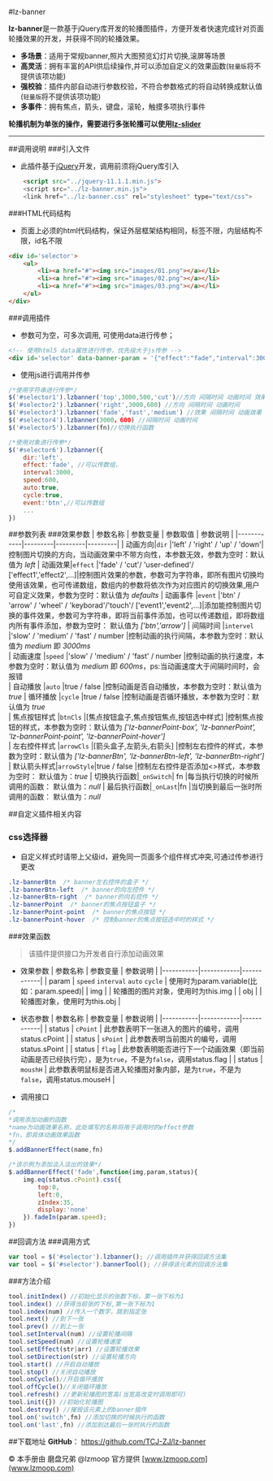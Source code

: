 #lz-banner

**lz-banner**是一款基于jQuery库开发的轮播图插件，方便开发者快速完成针对页面轮播效果的开发，并获得不同的轮播效果。
- **多场景**：适用于常规banner,照片大图预览幻灯片切换,滚屏等场景
- **高灵活**：拥有丰富的API供后续操作,并可以添加自定义的效果函数(`轻量版`将不提供该项功能)
- **强校验**：插件内部自动进行参数校验，不符合参数格式的将自动转换成默认值(`轻量版`将不提供该项功能) 
- **多事件**：拥有焦点，箭头，键盘，滚轮，触摸多项执行事件

**轮播机制为单张的操作，需要进行多张轮播可以使用[lz-slider](https://github.com/TCJ-ZJ/lz-slider)**

------

##调用说明
###引入文件
- 此插件基于[jQuery](www.jquery.com)开发，调用前须将jQuery库引入
```html
	<script src="../jquery-11.1.1.min.js">
	<script src="../lz-banner.min.js">
	<link href="../lz-banner.css" rel="stylesheet" type="text/css">
```
###HTML代码结构
- 页面上必须的html代码结构，保证外层框架结构相同，标签不限，内层结构不限，id名不限
```html
<div id='selector'>
	<ul>
		<li><a href="#"><img src="images/01.png"></a></li>
		<li><a href="#"><img src="images/02.png"></a></li>
		<li><a href="#"><img src="images/03.png"></a></li>
	</ul>
</div>
```
###调用插件
- 参数可为空，可多次调用, 可使用data进行传参；
```html
<!-- 使用html5 data属性进行传参，优先级大于js传参 -->
<div id='selector' data-banner-param = '{"effect":"fade","interval":3000}'>
```
- 使用js进行调用并传参
```javascript
/*使用字符串进行传参*/
$('#selector1').lzbanner('top',3000,500,'cut')//方向 间隔时间 动画时间 效果
$('#selector2').lzbanner('right',3000,600) //方向 间隔时间 动画时间
$('#selector3').lzbanner('fade','fast','medium') //效果 间隔时间 动画效果
$('#selector4').lzbanner(3000，600) //间隔时间 动画时间
$('#selector5').lzbanner(fn)//切换执行函数

/*使用对象进行传参*/
$('#selector6').lzbanner({
	dir:'left', 
	effect:'fade', //可以传数组，
	interval:3000,
	speed:600,
	auto:true,
	cycle:true,
	event:'btn',//可以传数组
	...
})
```
##参数列表
###效果参数
| 参数名称 | 参数变量 | 参数取值 | 参数说明 |
|------------|---------|---------|---------|
| 动画方向|`dir` |'left' / 'right' / 'up' / 'down'|控制图片切换的方向，当动画效果中不带方向性，本参数无效，参数为空时：默认值为 *left*
| 动画效果|`effect` |'fade' / 'cut'/ 'user-defined'/ ['effect1','effect2',...]|控制图片效果的参数，参数可为字符串，即所有图片切换均使用该效果，也可传递数组，数组内的参数将依次作为对应图片的切换效果,用户可自定义效果，参数为空时：默认值为 *defaults*
| 动画事件 |`event` |'btn' / 'arrow' / 'wheel' / 'keyborad'/'touch'/ ['event1','event2',...]|添加能控制图片切换的事件效果，参数可为字符串，即将当前事件添加，也可以传递数组，即将数组内所有事件添加，参数为空时： 默认值为 *['btn','arrow']*
| 间隔时间 |`intervel` |'slow' / 'medium' / 'fast' / number |控制动画的执行间隔，本参数为空时：默认值为 *medium* 即 *3000ms*  
| 动画速度 |`speed` |'slow' / 'medium' / 'fast' / number |控制动画的执行速度，本参数为空时：默认值为 *medium* 即 *600ms*，ps:当动画速度大于间隔时间时，会报错    
| 自动播放 |`auto` |true / false |控制动画是否自动播放，本参数为空时：默认值为 *true*	
| 循环播放 |`cycle` |true / false |控制动画是否循环播放，本参数为空时：默认值为 *true*	
| 焦点按钮样式 |`btnCls` |[焦点按钮盒子,焦点按钮焦点,按钮选中样式]	|控制焦点按钮的样式，本参数为空时：默认值为 *['lz-bannerPoint-box', 'lz-bannerPoint', 'lz-bannerPoint-point', 'lz-bannerPoint-hover']*	
| 左右控件样式 |`arrowCls` |[箭头盒子,左箭头,右箭头]	|控制左右控件的样式，本参数为空时：默认值为 *['lz-bannerBtn', 'lz-bannerBtn-left', 'lz-bannerBtn-right']*
| 默认箭头样式|`arrowStyle`|true / false |控制左右控件是否添加<>样式，本参数为空时： 默认值为：*true*
| 切换执行函数|`_onSwitch`| fn |每当执行切换的时候所调用的函数： 默认值为：*null*
| 最后执行函数|`_onLast`|fn |当切换到最后一张时所调用的函数： 默认值为：*null*

##自定义插件相关内容
### css选择器
- 自定义样式时请带上父级id，避免同一页面多个组件样式冲突,可通过传参进行更改
```css
.lz-bannerBtn  /* banner左右控件的盒子 */
.lz-bannerBtn-left  /* banner的向左控件 */
.lz-bannerBtn-right  /* banner的向右控件 */
.lz-bannerPoint  /* banner的焦点按钮盒子 */
.lz-bannerPoint-point  /* banner的焦点按钮 */
.lz-bannerPoint-hover  /* 控制banner的焦点按钮选中时的样式 */
```
###效果函数
>该插件提供接口为开发者自行添加动画效果

- 效果参数
| 参数名称 | 参数变量 | 参数说明 |
|-----------|------------|------------|
| param | `speed` `interval` `auto` `cycle` | 使用时为param.variable(比如：param.speed)|
| img |  | 轮播图的图片对象，使用时为this.img |
| obj |  | 轮播图对象，使用时为this.obj |

- 状态参数
| 参数名称 | 参数变量 | 参数说明 |
|-----------|------------|------------|
| status | `cPoint` | 此参数表明下一张进入的图片的编号，调用status.cPoint |
| status | `sPoint` | 此参数表明当前图片的编号，调用status.sPoint |
| status | `flag` | 此参数表明能否进行下一个动画效果（即当前动画是否已经执行完），是为`true`，不是为`false`，调用status.flag |
| status | `moushH` | 此参数表明鼠标是否进入轮播图对象内部，是为`true`，不是为`false`，调用status.mouseH |
- 调用接口
```javascript
/*
*调用添加动画的函数
*name为动画效果名称，此处填写的名称将用于调用时的effect参数
*fn，即具体动画效果函数
*/
$.addBannerEffect(name,fn)

/*该示例为添加淡入淡出的效果*/
$.addBannerEffect('fade',function(img,param,status){
	img.eq(status.cPoint).css({
		top:0,
		left:0,
		zIndex:35,
		display:'none'
	}).fadeIn(param.speed);
})
```
##回调方法
###调用方式
```javascript
var tool = $('#selector').lzbanner(); //调用插件并获得回调方法集
var tool = $('#selector').bannerTool(); //获得该元素的回调方法集
```
###方法介绍
```javascript
tool.initIndex() //初始化显示的张数下标，第一张下标为1
tool.index() //获得当前张的下标,第一张下标为1
tool.index(num) //传入一个数字，跳到指定张
tool.next() //到下一张
tool.prev() //到上一张
tool.setInterval(num) //设置轮播间隔	
tool.setSpeed(num) //设置轮播速度	
tool.setEffect(str|arr) //设置轮播效果	
tool.setDirection(str) //设置轮播方向	
tool.start() //开启自动播放	
tool.stop() //关闭自动播放	
tool.onCycle()//开启循环播放	
tool.offCycle()//关闭循环播放
tool.refresh() //更新轮播图的宽高(当宽高改变时调用即可)	
tool.init({}) //初始化轮播图
tool.destroy() //摧毁该元素上的banner插件	
tool.on('switch',fn) //添加切换的时候执行的函数
tool.on('last',fn) //添加到达最后一张时执行的函数
```
##下载地址
**GitHub**： https://github.com/TCJ-ZJ/lz-banner

© 本手册由 磨盘兄弟 @lzmoop 官方提供 [www.lzmoop.com](www.lzmoop.com)
